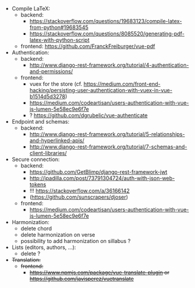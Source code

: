 * Compile LaTeX:
    * backend: 
        * https://stackoverflow.com/questions/19683123/compile-latex-from-python#19683545
        * https://stackoverflow.com/questions/8085520/generating-pdf-latex-with-python-script
    * frontend: https://github.com/FranckFreiburger/vue-pdf
* Authentication:
    * backend:
        * http://www.django-rest-framework.org/tutorial/4-authentication-and-permissions/
    * frontend: 
        * vuex for the store (cf. https://medium.com/front-end-hacking/persisting-user-authentication-with-vuex-in-vue-b1514d5d3278)
        * https://medium.com/codeartisan/users-authentication-with-vue-js-lumen-5e58ec9e6f7e
        * ? https://github.com/dgrubelic/vue-authenticate
* Endpoint and schemas:
    * backend: 
        * http://www.django-rest-framework.org/tutorial/5-relationships-and-hyperlinked-apis/
        * http://www.django-rest-framework.org/tutorial/7-schemas-and-client-libraries/
* Secure connection:
    * backend:
        * https://github.com/GetBlimp/django-rest-framework-jwt
        * http://jpadilla.com/post/73791304724/auth-with-json-web-tokens
        * !!! https://stackoverflow.com/a/36166142
        * (https://github.com/sunscrapers/djoser)
    * frontend:
        * https://medium.com/codeartisan/users-authentication-with-vue-js-lumen-5e58ec9e6f7e
* Harmonization:
    * delete chord
    * delete harmonization on verse
    * possibility to add harmonization on sillabus ?
* Lists (editors, authors, ...):
    * delete ?
* ~~Translation:~~
    * ~~frontend:~~
        * ~~https://www.npmjs.com/package/vue-translate-plugin or https://github.com/javisperez/vuetranslate~~
